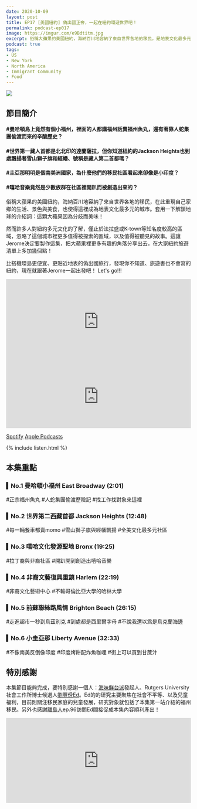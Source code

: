 ```yaml
---
date: 2020-10-09
layout: post
title: EP17 [美國紐約] 偽出國正夯，一起在紐約環遊世界吧！
permalink: podcast-ep017
image: https://imgur.com/e9Bdtitm.jpg
excerpt: 俗稱大蘋果的美國紐約，海納百川地容納了來自世界各地的移民，是地表文化最多元的城市；然而許多人對它的了解，僅止於法拉盛或K-town等知名度較高的區域，這讓Jerome決定要製作這集，把大蘋果裡更多有趣的角落分享出去！比搭機環島更便宜、更貼近地表的偽出國旅行，發現你不知道、旅遊書也不會寫的紐約，現在就跟著Jerome一起出發吧！ Let's go!!!
podcast: true
tags:
- US
- New York
- North America
- Immigrant Community
- Food
---
```


![](https://imgur.com/e9Bdtit.jpg)

## 節目簡介

#### #曼哈頓島上竟然有個小福州，裡面的人都講福州話賣福州魚丸，還有著靠人蛇集團偷渡而來的辛酸歷史？

#### #世界第一藏人首都是北北印的達蘭薩拉，但你知道紐約的Jackson Heights也到處飄揚著雪山獅子旗和經幡、號稱是藏人第二首都嗎？

#### #圭亞那明明是個南美洲國家，為什麼他們的移民社區看起來卻像是小印度？

#### #嘻哈音樂竟然是少數族群在社區裡開趴而被創造出來的？

俗稱大蘋果的美國紐約，海納百川地容納了來自世界各地的移民，在此重現自己家鄉的生活、景色與美食，也使得這裡成為地表文化最多元的城市。套用一下解鎖地球的介紹詞：這顆大蘋果因為分歧而美味！

然而許多人對紐約多元文化的了解，僅止於法拉盛或K-town等知名度較高的區域，忽略了這個城市裡更多值得被探索的區域，以及值得被聽見的故事。這讓Jerome決定要製作這集，把大蘋果裡更多有趣的角落分享出去，在大家紐約旅遊清單上多加幾個點！

比搭機環島更便宜、更貼近地表的偽出國旅行，發現你不知道、旅遊書也不會寫的紐約，現在就跟著Jerome一起出發吧！ Let's go!!!

<iframe src="https://open.spotify.com/embed-podcast/episode/7J0LGznRmJ4Pit89XmQ0uy" width="100%" height="232" frameborder="0" allowtransparency="true" allow="encrypted-media"></iframe>

<iframe allow="autoplay *; encrypted-media *; fullscreen *" frameborder="0" height="175" style="width:100%;max-width:660px;overflow:hidden;background:transparent;" sandbox="allow-forms allow-popups allow-same-origin allow-scripts allow-storage-access-by-user-activation allow-top-navigation-by-user-activation" src="https://embed.podcasts.apple.com/tw/podcast/id1518914711?i=1000494215439"></iframe>

[Spotify](https://open.spotify.com/episode/7J0LGznRmJ4Pit89XmQ0uy)
[Apple Podcasts](https://podcasts.apple.com/tw/podcast/id1518914711?i=1000494215439)

{% include listen.html %}

## 本集重點

### ▍No.1 曼哈頓小福州 East Broadway (2:01)
#正宗福州魚丸
#人蛇集團偷渡歷險記
#找工作找對象來這裡

### ▍No.2 世界第二西藏首都 Jackson Heights (12:48)
#每一輛餐車都賣momo
#雪山獅子旗與經幡飄揚
#全美文化最多元社區

### ▍No.3 嘻哈文化發源聖地 Bronx (19:25)
#拉丁裔與非裔社區
#開趴開到創造出嘻哈音樂

### ▍No.4 非裔文藝復興重鎮 Harlem (22:19)
#非裔文化藝術中心
#不輸哥倫比亞大學的哈林大學

### ▍No.5 前蘇聯絲路風情 Brighton Beach (26:15)
#走進超市一秒到烏茲別克
#到處都是西里爾字母
#不說我還以爲是烏克蘭海邊

### ▍No.6 小圭亞那 Liberty Avenue (32:33)
#不像南美反倒像印度
#印度烤餅配炸魚咖哩
#街上可以買到甘蔗汁

## 特別感謝

本集節目能夠完成，要特別感謝一個人：[海味鮮台派](https://www.facebook.com/SeaFormosa/)發起人、Rutgers University社會工作所博士候選人[劉豐佾Ed](https://www.linkedin.com/in/feng-yi-liu-4121597b/)。Ed的的研究主要聚焦在社會不平等、以及兒童福利，目前則關注移民家庭的兒童發展，研究對象就包括了本集第一站介紹的福州移民。另外也感謝[離島人](http://linktr.ee/humansoffshore)ep.96訪問Ed間接促成本集內容順利產出！

<iframe src="https://open.spotify.com/embed-podcast/episode/4TXXEFPbZcAYdOx3UE6XS0" width="100%" height="232" frameborder="0" allowtransparency="true" allow="encrypted-media"></iframe>
